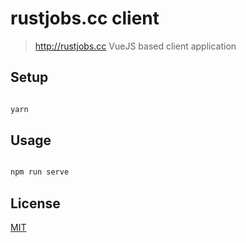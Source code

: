 # rustjobs.cc client

> http://rustjobs.cc VueJS based client application

## Setup

```bash

yarn

```


## Usage
  
```bash

npm run serve

```


## License

[MIT](http://vjpr.mit-license.org)
